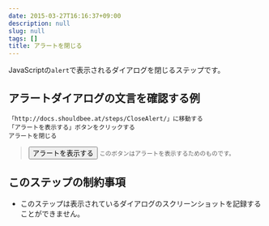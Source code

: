 ```yaml
---
date: 2015-03-27T16:16:37+09:00
description: null
slug: null
tags: []
title: アラートを閉じる
---
```


JavaScriptの`alert`で表示されるダイアログを閉じるステップです。

## アラートダイアログの文言を確認する例

```
「http://docs.shouldbee.at/steps/CloseAlert/」に移動する
「アラートを表示する」ボタンをクリックする
アラートを閉じる
```

<blockquote>
<button onclick="alert('ダミーメッセージです');">アラートを表示する</button>
<small>このボタンはアラートを表示するためのものです。</small>
</blockquote>

## このステップの制約事項

* このステップは表示されているダイアログのスクリーンショットを記録することができません。
